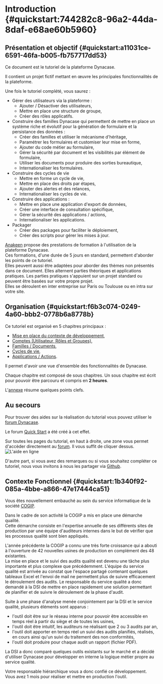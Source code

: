 # Introduction {#quickstart:744282c8-96a2-44da-8daf-e68ae60b5960}

## Présentation et objectif {#quickstart:a11031ce-6591-46fa-b005-fb757717dd53}

Ce document est le tutoriel de la plateforme Dynacase. 

Il contient un projet fictif mettant en œuvre les principales fonctionnalités de la plateforme.

Une fois le tutoriel complété, vous saurez :

-   Gérer des utilisateurs via la plateforme :
    -   Ajouter / Désactiver des utilisateurs,
    -   Mettre en place une structure de groupe,
    -   Créer des rôles applicatifs.
-   Construire des familles Dynacase qui permettent de mettre en place un système riche et évolutif pour la génération de formulaire et la persistance des données :
    -   Créer des familles et utiliser le mécanisme d'héritage,
    -   Paramétrer les formulaires et customiser leur mise en forme,
    -   Ajouter du code métier au formulaire,
    -   Gérer la sécurité par document et les visibilités par élément de formulaire,
    -   Utiliser les documents pour produire des sorties bureautique,
    -   Internationaliser les formulaires.
-   Construire des cycles de vie
    - Mettre en forme un cycle de vie,
    - Mettre en place des droits par étapes,
    - Ajouter des alertes et des relances,
    - Internationaliser les cycles de vie.
-   Construire des applications :
    - Mettre en place une application d'export de données,
    - Créer une interface de consultation spécifique,
    - Gérer la sécurité des applications / actions,
    - Internationaliser les applications.
-   Packager
    - Créer des packages pour faciliter le déploiement,
    - Créer des scripts pour gérer les mises à jour.

[Anakeen][anakeen_services] propose des prestations de formation à l'utilisation de la plateforme Dynacase.  
Ces formations, d'une durée de 5 jours en standard, permettent d'aborder les points de ce tutoriel.  
Elles peuvent aussi être adaptées pour aborder des thèmes non présentés dans ce document.
Elles alternent parties théoriques et applications pratiques. Les parties pratiques s'appuient sur un projet standard
ou peuvent être basées sur votre propre projet.  
Elles se déroulent en inter entreprise sur Paris ou Toulouse ou en intra sur votre site.

## Organisation {#quickstart:f6b3c074-0249-4a60-bbb2-0778b6a8778b}

Ce tutoriel est organisé en 5 chapitres principaux :

-   [Mise en place du contexte de développement][chapter_dev],
-   [Comptes (Utilisateur, Rôles et Groupes)][chapter_account],
-   [Familles / Documents][chapter_fam],
-   [Cycles de vie][chapter_wfl],
-   [Applications / Actions][chapter_action].

Il permet d'avoir une vue d'ensemble des fonctionnalités de Dynacase.

Chaque chapitre est composé de sous chapitres. Un sous chapitre est écrit pour pouvoir être parcouru et compris en **2 heures**.

L'[annexe][chapter_annexe] résume quelques points clefs.

## Au secours

Pour trouver des aides sur la réalisation du tutorial vous pouvez utiliser le [forum Dynacase][forum_dynacase].

Le forum [Quick Start][forum_dynacase_qs] a été créé à cet effet.

Sur toutes les pages du tutorial, en haut à droite, une zone vous permet d'accèder directement au [forum][forum_dynacase_qs].
Il vous suffit de cliquer dessus.
![L'aide en ligne](help-access.png)

D'autre part, si vous avez des remarques ou si vous souhaitez compléter ce tutoriel, nous vous invitons à nous les partager via  [Github][quickstart_repo].

## Contexte Fonctionnel {#quickstart:1b340f92-085a-4bbe-a866-47e17444ca51}

Vous êtes nouvellement embauché au sein du service informatique de la société [COGIP][COGIP].

Dans le cadre de son activité la COGIP a mis en place une démarche qualité.  
Cette démarche consiste en l'expertise annuelle de ses différents sites de production par une équipe
d'auditeurs internes dans le but de vérifier que les processus qualité sont bien appliqués.  

L'année précédente la COGIP a connu une très forte croissance qui a abouti à l'ouverture de 42 nouvelles usines de
production en complément des 48 existantes.  
La mise en place et le suivi des audits qualité est devenu une tâche plus importante et plus complexe que précédemment.
L'équipe du service qualité est arrivée au constat que l'espace partagé contenant quelques tableaux Excel et l'envoi de
mail ne permettent plus de suivre efficacement le déroulement des audits.
Le responsable du service qualité a donc demandé à la DSI de mettre en place rapidement une solution permettant de
planifier et de suivre le déroulement de la phase d'audit.

Suite à une phase d'analyse menée conjointement par la DSI et le service qualité, plusieurs éléments sont apparus :

-   l'outil doit être sur le réseau interne pour pouvoir être accessible en temps réel à partir du siège et de toutes les usines,
-   l'outil doit être intuitif, les auditeurs ne réalisant que 2 ou 3 audits par an,
-   l'outil doit apporter en temps réel un suivi des audits planifiés, réalisés, en cours ainsi qu'un suivi du traitement des non conformités,
-   l'outil doit produire pour chaque audit un rapport (fichier PDF).

La DSI a donc comparé quelques outils existants sur le marché et a décidé d'utiliser Dynacase pour développer
en interne la logique métier propre au service qualité.

Votre responsable hiérarchique vous a donc confié ce développement. Vous avez 1 mois pour réaliser et mettre en production l'outil.

<!-- links -->
[anakeen_services]: http://anakeen.com/#services
[COGIP]: http://fr.wikipedia.org/wiki/COGIP
[chapter_dev]: #quickstart:354d4c0e-3386-47fb-b79c-4ea19e3cd5d9
[chapter_account]: #quickstart:7c5b312e-42cf-44e2-b68f-9ddce9b48d71
[chapter_fam]: #quickstart:f43b95f5-71d4-4c40-bd28-3fff24a3261f
[chapter_wfl]: #quickstart:64fac308-94ce-4717-96c7-56e2336c7791
[chapter_action]: #quickstart:3e7da180-3454-4344-a8a1-73f958365aa5
[chapter_annexe]: #quickstart:f032dd5b-a7dc-47f7-b216-6a973a447dfd
[forum_dynacase]: http://forum.dynacase.org/
[forum_dynacase_qs]: http://forum.dynacase.org/viewforum.php?id=23
[quickstart_repo]: https://github.com/Anakeen/dynacase-quick-start
